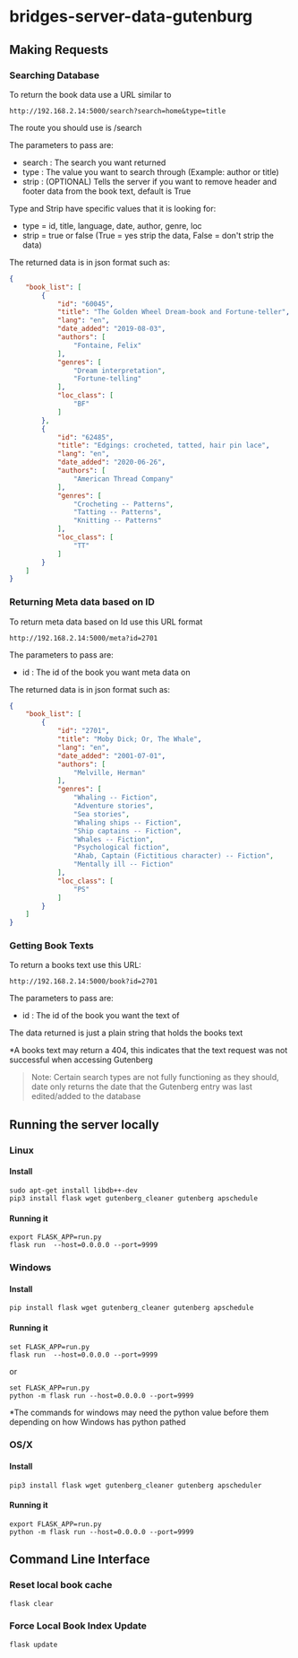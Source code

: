 # bridges-server-data-gutenburg

## Making Requests
### Searching Database
To return the book data use a URL similar to
```
http://192.168.2.14:5000/search?search=home&type=title
```
The route you should use is /search

The parameters to pass are:
  * search : The search you want returned
  * type : The value you want to search through (Example: author or title)
  * strip : (OPTIONAL) Tells the server if you want to remove header and footer data from the book text, default is True
 
 Type and Strip have specific values that it is looking for:
  * type = id, title, language, date, author, genre, loc
  * strip = true or false (True = yes strip the data, False = don't strip the data)

The returned data is in json format such as:
```json
{
    "book_list": [
        {
            "id": "60045",
            "title": "The Golden Wheel Dream-book and Fortune-teller",
            "lang": "en",
            "date_added": "2019-08-03",
            "authors": [
                "Fontaine, Felix"
            ],
            "genres": [
                "Dream interpretation",
                "Fortune-telling"
            ],
            "loc_class": [
                "BF"
            ]
        },
        {
            "id": "62485",
            "title": "Edgings: crocheted, tatted, hair pin lace",
            "lang": "en",
            "date_added": "2020-06-26",
            "authors": [
                "American Thread Company"
            ],
            "genres": [
                "Crocheting -- Patterns",
                "Tatting -- Patterns",
                "Knitting -- Patterns"
            ],
            "loc_class": [
                "TT"
            ]
        }
    ]
}
```
### Returning Meta data based on ID
To return meta data based on Id use this URL format 
```
http://192.168.2.14:5000/meta?id=2701
```

The parameters to pass are:
  * id : The id of the book you want meta data on
  
The returned data is in json format such as:
```json
{
    "book_list": [
        {
            "id": "2701",
            "title": "Moby Dick; Or, The Whale",
            "lang": "en",
            "date_added": "2001-07-01",
            "authors": [
                "Melville, Herman"
            ],
            "genres": [
                "Whaling -- Fiction",
                "Adventure stories",
                "Sea stories",
                "Whaling ships -- Fiction",
                "Ship captains -- Fiction",
                "Whales -- Fiction",
                "Psychological fiction",
                "Ahab, Captain (Fictitious character) -- Fiction",
                "Mentally ill -- Fiction"
            ],
            "loc_class": [
                "PS"
            ]
        }
    ]
}
```
### Getting Book Texts
To return a books text use this URL:
```
http://192.168.2.14:5000/book?id=2701
```
The parameters to pass are:
  * id : The id of the book you want the text of

The data returned is just a plain string that holds the books text

*A books text may return a 404, this indicates that the text request was not successful when accessing Gutenberg


> Note: Certain search types are not fully functioning as they should, date only returns the date that the Gutenberg entry was last edited/added to the database

## Running the server locally

### Linux

#### Install

```
sudo apt-get install libdb++-dev
pip3 install flask wget gutenberg_cleaner gutenberg apschedule
```

#### Running it

```
export FLASK_APP=run.py
flask run  --host=0.0.0.0 --port=9999
```

### Windows

#### Install

```
pip install flask wget gutenberg_cleaner gutenberg apschedule
```

#### Running it

```
set FLASK_APP=run.py
flask run  --host=0.0.0.0 --port=9999
```
or
```
set FLASK_APP=run.py
python -m flask run --host=0.0.0.0 --port=9999
```
*The commands for windows may need the python value before them depending on how Windows has python pathed


### OS/X

#### Install

```
pip3 install flask wget gutenberg_cleaner gutenberg apscheduler
```

#### Running it

```
export FLASK_APP=run.py
python -m flask run --host=0.0.0.0 --port=9999
```

## Command Line Interface
### Reset local book cache
```
flask clear
```

### Force Local Book Index Update
```
flask update
```
